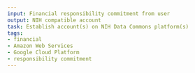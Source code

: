 ```yaml
---
input: Financial responsibility commitment from user
output: NIH compatible account
task: Establish account(s) on NIH Data Commons platform(s)
tags:
- financial
- Amazon Web Services
- Google Cloud Platform
- responsibility commitment
---
```

